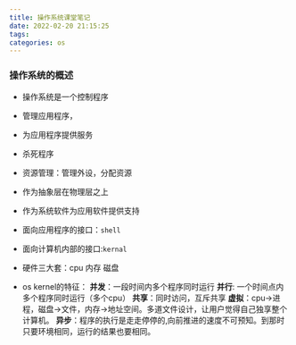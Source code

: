 ```yaml
---
title: 操作系统课堂笔记
date: 2022-02-20 21:15:25
tags:
categories: os
---
```


### 操作系统的概述
* 操作系统是一个控制程序
* 管理应用程序，
* 为应用程序提供服务
* 杀死程序
* 资源管理：管理外设，分配资源
* 作为抽象层在物理层之上
* 作为系统软件为应用软件提供支持
* 面向应用程序的接口：`shell`
* 面向计算机内部的接口:`kernal`
* 硬件三大套：cpu 内存 磁盘

* os kernel的特征：
**并发**：一段时间内多个程序同时运行
**并行**: 一个时间点内多个程序同时运行（多个cpu）
**共享**：同时访问，互斥共享
**虚拟**：cpu->进程，磁盘->文件，内存->地址空间。多道文件设计，让用户觉得自己独享整个计算机。
**异步**：程序的执行是走走停停的,向前推进的速度不可预知。到那时只要环境相同，运行的结果也要相同。



